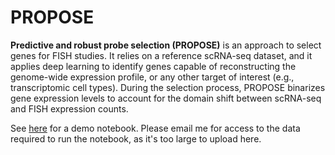 # PROPOSE

**Predictive and robust probe selection (PROPOSE)** is an approach to select genes for FISH studies. It relies on a reference scRNA-seq dataset, and it applies deep learning to identify genes capable of reconstructing the genome-wide expression profile, or any other target of interest (e.g., transcriptomic cell types). During the selection process, PROPOSE binarizes gene expression levels to account for the domain shift between scRNA-seq and FISH expression counts.

See [here](https://github.com/iancovert/propose/blob/master/notebooks/demo.ipynb) for a demo notebook. Please email me for access to the data required to run the notebook, as it's too large to upload here.

